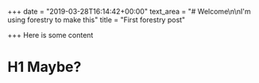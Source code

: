 +++
date = "2019-03-28T16:14:42+00:00"
text_area = "# Welcome\n\nI'm using forestry to make this"
title = "First forestry post"

+++
Here is some content

# H1 Maybe? 